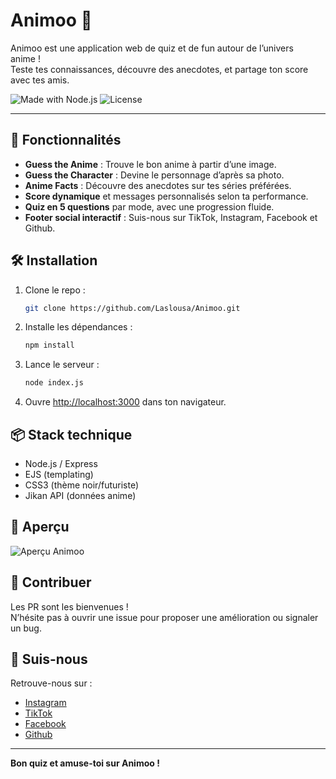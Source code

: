 # Animoo 🎌

Animoo est une application web de quiz et de fun autour de l’univers anime !  
Teste tes connaissances, découvre des anecdotes, et partage ton score avec tes amis.

![Made with Node.js](https://img.shields.io/badge/Node.js-Express-green)
![License](https://img.shields.io/badge/license-MIT-blue)

---

## 🚀 Fonctionnalités

- **Guess the Anime** : Trouve le bon anime à partir d’une image.
- **Guess the Character** : Devine le personnage d’après sa photo.
- **Anime Facts** : Découvre des anecdotes sur tes séries préférées.
- **Score dynamique** et messages personnalisés selon ta performance.
- **Quiz en 5 questions** par mode, avec une progression fluide.
- **Footer social interactif** : Suis-nous sur TikTok, Instagram, Facebook et Github.

## 🛠️ Installation

1. Clone le repo :
   ```bash
   git clone https://github.com/Laslousa/Animoo.git
   ```
2. Installe les dépendances :
   ```bash
   npm install
   ```
3. Lance le serveur :
   ```bash
   node index.js
   ```
4. Ouvre [http://localhost:3000](http://localhost:3000) dans ton navigateur.

## 📦 Stack technique

- Node.js / Express
- EJS (templating)
- CSS3 (thème noir/futuriste)
- Jikan API (données anime)

## 📸 Aperçu

![Aperçu Animoo](https://github.com/user-attachments/assets/cdcc1e81-e8f9-48e0-92a4-66801e122034)  


## 🤝 Contribuer

Les PR sont les bienvenues !  
N’hésite pas à ouvrir une issue pour proposer une amélioration ou signaler un bug.

## 📱 Suis-nous

Retrouve-nous sur :
- [Instagram](https://www.instagram.com/elyes_belaid_/)
- [TikTok](https://www.tiktok.com/@layousaaaa)
- [Facebook](https://www.facebook.com/profile.php?id=100009733720068)
- [Github](https://github.com/Laslousa)

---

**Bon quiz et amuse-toi sur Animoo !**
